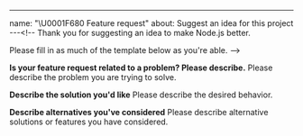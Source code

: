 ---
name: "\U0001F680 Feature request"
about: Suggest an idea for this project
---<!--
Thank you for suggesting an idea to make Node.js better.

Please fill in as much of the template below as you're able.
-->

**Is your feature request related to a problem? Please describe.** Please
describe the problem you are trying to solve.

**Describe the solution you'd like** Please describe the desired behavior.

**Describe alternatives you've considered** Please describe alternative
solutions or features you have considered.
